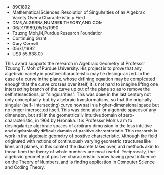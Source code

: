 
* 8901892
* Mathematical Sciences: Resolution of Singularities of an Algebraic Variety Over a Characteristic p Field
* DMS,ALGEBRA,NUMBER THEORY,AND COM
* 06/01/1989,05/15/1990
* Tzuong Moh,IN,Purdue Research Foundation
* Continuing Grant
* Gary Cornell
* 05/31/1992
* USD 55,638.00

This award supports the research in Algebraic Geometry of Professor Tzuong T.
Moh of Purdue University. His project is to prove that any algebraic variety in
positive characteristic may be desingularized. In the case of a curve in the
plane, whose defining equation may be complicated enough that the curve crosses
over itself, it is not hard to imagine lifting one intersecting branch of the
curve up out of the plane so as to remove the selfintersections, or
"singularities". This was done in the last century not only conceptually, but by
algebraic transformations, so that the originally singular (self- intersecting)
curve now sat in a higher-dimensional space but no longer intersected itself.
This was done also for algebraic spaces of any dimension, but still in the
geometrically intuitive domain of zero-characteristic, in 1964 by Hironaka. It
is Professor Moh's aim to desingularize algebraic spaces of arbitrary dimension
in the less intuitive and algebraically difficult domain of positive
characteristic. This research is work in the algebraic geometry of positive
characteristic. Although the field originated with notions of continuously
varying geometric structures like lines and planes, in this context the discrete
takes over, and methods akin to those from the theory of whole numbers are most
useful. Reciprocally, the algebraic geometry of positive characteristic is now
having great influence on the Theory of Numbers, and is finding application in
Computer Science and Coding Theory.
